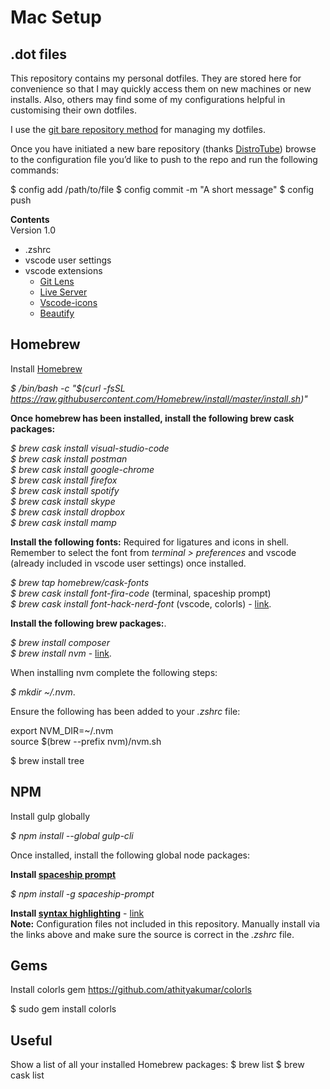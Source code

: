 # Mac Setup 

## .dot files

This repository contains my personal dotfiles. They are stored here for convenience so that I may quickly access them on new machines or new installs. Also, others may find some of my configurations helpful in customising their own dotfiles.

I use the [git bare repository method](https://developer.atlassian.com/blog/2016/02/best-way-to-store-dotfiles-git-bare-repo/) for managing my dotfiles. 

Once you have initiated a new bare repository (thanks [DistroTube](https://www.youtube.com/watch?v=tBoLDpTWVOM&t=855s)) browse to the configuration file you’d like to push to the repo and run the following commands:

$ config add /path/to/file
$ config commit -m "A short message"
$ config push

**Contents**\
Version 1.0

- .zshrc
- vscode user settings
- vscode extensions
    - [Git Lens](https://marketplace.visualstudio.com/items?itemName=eamodio.gitlens)
    - [Live Server](https://marketplace.visualstudio.com/items?itemName=ritwickdey.LiveServer)
    - [Vscode-icons](https://marketplace.visualstudio.com/items?itemName=vscode-icons-team.vscode-icons)
    - [Beautify](https://marketplace.visualstudio.com/items?itemName=HookyQR.beautify)

## Homebrew
Install [Homebrew](https://brew.sh)

*$ /bin/bash -c "$(curl -fsSL https://raw.githubusercontent.com/Homebrew/install/master/install.sh)"*

**Once homebrew has been installed, install the following brew cask packages:**

*$ brew cask install visual-studio-code*\
*$ brew cask install postman*\
*$ brew cask install google-chrome*\
*$ brew cask install firefox*\
*$ brew cask install spotify*\
*$ brew cask install skype*\
*$ brew cask install dropbox*\
*$ brew cask install mamp*

**Install the following fonts:** 
Required for ligatures and icons in shell.\
Remember to select the font from *terminal > preferences* and vscode (already included in vscode user settings) once installed.

*$ brew tap homebrew/cask-fonts*\
*$ brew cask install font-fira-code* (terminal, spaceship prompt)\
*$ brew cask install font-hack-nerd-font* (vscode, colorls) - [link](https://github.com/ryanoasis/nerd-fonts/blob/master/readme.md#option-4-homebrew-fonts). 

**Install the following brew packages:**. 

*$ brew install composer*\
*$ brew install nvm* - [link](https://medium.com/@jamesauble/install-nvm-on-mac-with-brew-adb921fb92cc). 

When installing nvm complete the following steps:

*$ mkdir ~/.nvm*.

Ensure the following has been added to your *.zshrc* file:

export NVM_DIR=~/.nvm\
source $(brew --prefix nvm)/nvm.sh

$ brew install tree

## NPM

Install gulp globally

*$ npm install --global gulp-cli*

Once installed, install the following global node packages:

**Install [spaceship prompt](https://www.robertcooper.me/elegant-development-experience-with-zsh-and-hyper-terminal)**

*$ npm install -g spaceship-prompt*

**Install [syntax highlighting](https://github.com/zsh-users/zsh-syntax-highlighting.git)** - [link](https://coderwall.com/p/qmvfya/syntax-highlighting-for-zsh)\
**Note:** Configuration files not included in this repository. Manually install via the links above and make sure the source is correct in the *.zshrc* file.

## Gems

Install colorls gem
https://github.com/athityakumar/colorls

$ sudo gem install colorls

## Useful 

Show a list of all your installed Homebrew packages:
$ brew list
$ brew cask list 
